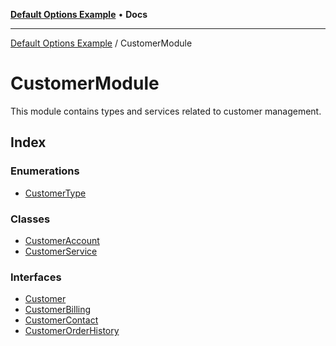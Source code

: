 [**Default Options Example**](../README.md) • **Docs**

***

[Default Options Example](../modules.md) / CustomerModule

# CustomerModule

This module contains types and services related to customer management.

## Index

### Enumerations

- [CustomerType](enumerations/CustomerType.md)

### Classes

- [CustomerAccount](classes/CustomerAccount.md)
- [CustomerService](classes/CustomerService.md)

### Interfaces

- [Customer](interfaces/Customer.md)
- [CustomerBilling](interfaces/CustomerBilling.md)
- [CustomerContact](interfaces/CustomerContact.md)
- [CustomerOrderHistory](interfaces/CustomerOrderHistory.md)
